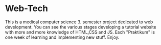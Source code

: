 # Web-Tech
This is a medical computer science 3. semester project dedicated to web development.
You can see the various stages developing a tutorial website with more and more knowledge of HTML,CSS and JS.
Each "Praktikum" is one week of learning and implementing new stuff.
Enjoy.
